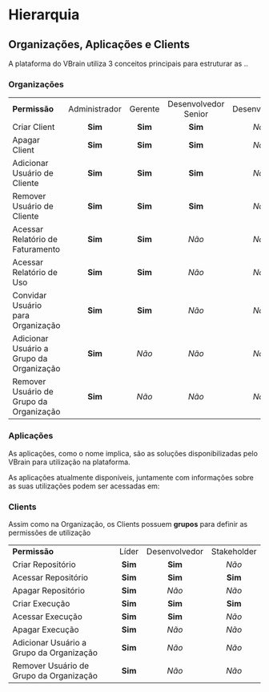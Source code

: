 # Hierarquia

## Organizações, Aplicações e Clients

A plataforma do VBrain utiliza 3 conceitos principais para estruturar as ..

### Organizações

|                                          |               |         |                      |               |
| ---------------------------------------- | :-----------: | :-----: | :------------------: | :-----------: |
| **Permissão**                            | Administrador | Gerente | Desenvolvedor Senior | Desenvolvedor |
| Criar Client                             |    **Sim**    | **Sim** |        **Sim**       |     _Não_     |
| Apagar Client                            |    **Sim**    | **Sim** |        **Sim**       |     _Não_     |
| Adicionar Usuário de Cliente             |    **Sim**    | **Sim** |        **Sim**       |     _Não_     |
| Remover Usuário de Cliente               |    **Sim**    | **Sim** |        **Sim**       |     _Não_     |
| Acessar Relatório de Faturamento         |    **Sim**    | **Sim** |         _Não_        |     _Não_     |
| Acessar Relatório de Uso                 |    **Sim**    | **Sim** |         _Não_        |     _Não_     |
| Convidar Usuário para Organização        |    **Sim**    | **Sim** |         _Não_        |     _Não_     |
| Adicionar Usuário a Grupo da Organização |    **Sim**    |  _Não_  |         _Não_        |     _Não_     |
| Remover Usuário de Grupo da Organização  |    **Sim**    |  _Não_  |         _Não_        |     _Não_     |

### Aplicações

As aplicações, como o nome implica, são as soluções disponibilizadas pelo VBrain para utilização na plataforma.

As aplicações atualmente disponíveis, juntamente com informações sobre as suas utilizações podem ser acessadas em:

### Clients

Assim como na Organização, os Clients possuem **grupos** para definir as permissões de utilização

|                                          |         |               |             |
| ---------------------------------------- | :-----: | :-----------: | :---------: |
| **Permissão**                            |  Líder  | Desenvolvedor | Stakeholder |
| Criar Repositório                        | **Sim** |    **Sim**    |    _Não_    |
| Acessar Repositório                      | **Sim** |    **Sim**    |   **Sim**   |
| Apagar Repositório                       | **Sim** |     _Não_     |    _Não_    |
| Criar Execução                           | **Sim** |    **Sim**    |   **Sim**   |
| Acessar Execução                         | **Sim** |    **Sim**    |    _Não_    |
| Apagar Execução                          | **Sim** |     _Não_     |    _Não_    |
| Adicionar Usuário a Grupo da Organização | **Sim** |     _Não_     |    _Não_    |
| Remover Usuário de Grupo da Organização  | **Sim** |     _Não_     |    _Não_    |

##
